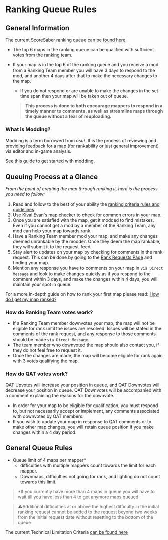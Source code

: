 # Ranking Queue Rules

## General Information 

The current ScoreSaber ranking queue
[can be found here](https://scoresaber.com/ranking/requests).

- The top 6 maps in the ranking queue can be qualified with sufficient votes from the ranking team.

- If your map is in the top 6 of the ranking queue and you receive a mod from a Ranking Team member you will have 3 days to respond to the mod, and another 4 days after that to make the necessary changes to the map.
  - If you do not respond or are unable to make the changes in the set time span then your map will be taken out of queue.

  > **This process is done to both encourage mappers to respond in a timely manner to comments, as well as streamline maps through the queue without a fear of reuploading.**

### What is Modding?
Modding is a term borrowed from *osu!*. It is the process of reviewing and providing feedback for a map (for rankability or just general improvement) via editor and in-game analysis.

[See this guide](https://bit.ly/ScoreSaberModding) to get started with modding.
  ⠀

## Queuing Process at a Glance

*From the point of creating the map through ranking it, here is the process you need to follow:*

1. Read and follow to the best of your ability the [ranking criteria rules and guidelines](ranking-criteria.md).
2. Use [Kival Evan's map checker](https://www.kivalevan.me/BeatSaber-MapCheck) to check for common errors in your map.
3. Once you are satisfied with the map, get it modded to find mistakes. Even if you cannot get a mod by a member of the Ranking Team, any mod can help your map towards rank.
4. Have a Ranking Team member mod your map, and make any changes deemed unrankable by the modder. Once they deem the map rankable, they will submit it to the request-feed.
5. Stay alert to updates on your map by checking for comments in the rank request. This can be done by going to the [Rank Requests Page](https://scoresaber.com/ranking/requests) and finding your map.
6. Mention any response you have to comments on your map in `via Direct Message` and look to make changes quickly as if you respond to the comment within 3 days, and make the changes within 4 days, you will maintain your spot in queue.

For a more in-depth guide on how to rank your first map please read:
[How do I get my map ranked?](how-to-rank-map.md)

### How do Ranking Team votes work?
- If a Ranking Team member downvotes your map, the map will not be eligible for rank until the issues are resolved. Issues will be stated in the comments of the rank request, and any response to those comments should be made `via Direct Message`.
- The team member who downvoted the map should also contact you, if they do not feel free to request it.
- Once the changes are made, the map will become eligible for rank again with 3 votes qualifying the map.
⠀
### How do QAT votes work?
QAT Upvotes will increase your position in queue, and QAT Downvotes will decrease your position in queue. QAT Downvotes will be accompanied with a comment explaining the reasons for the downvote.
- In order for your map to be eligible for qualification, you must respond to, but not necessarily accept or implement, any comments associated with downvotes by QAT members.
- If you wish to update your map in response to QAT comments or to make other map changes, you will retain queue position if you make changes within a 4 day period.

## General Queue Rules

- Queue limit of 4 maps per mapper*
  - difficulties with multiple mappers count towards the limit for each mapper.
  - Downmaps, difficulties not going for rank, and lighting do not count towards this limit.

> *If you currently have more than 4 maps in queue you will have to wait till you have less than 4 to get anymore maps queued


 >⚠️Additional difficulties at or above the highest difficulty in the
 initial ranking request cannot be added to the request beyond two weeks from the initial request date without resetting to the bottom of the queue

The current Technical Limitation Criteria [can be found here](technical-limitations-criteria.md)
